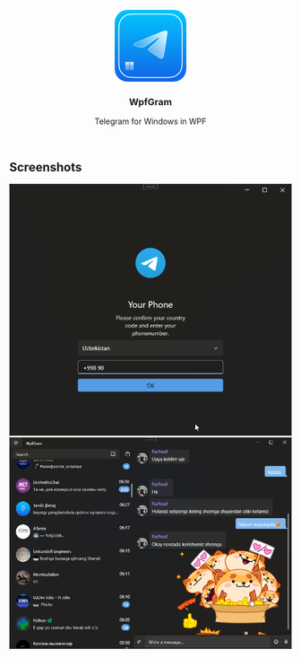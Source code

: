 <p align="center">
  <img src="development-logo.png" width=128 height=128>
  <h3 align="center">WpfGram</h3>

  <p align="center">
    Telegram for Windows in WPF
  </p>
</p>
<br>

<a name="screenshots"></a>
## Screenshots
![1](/ScreenShots/Screen1.png)
![2](/ScreenShots/Screen2.png)
